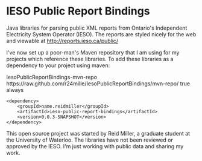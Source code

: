 IESO Public Report Bindings
===========================

Java libraries for parsing public XML reports from Ontario's Independent Electricity System Operator (IESO). The reports are styled nicely for the web and viewable at http://reports.ieso.ca/public/ 

I've now set up a poor-man's Maven repository that I am using for my projects which reference these libraries. To add these libraries as a dependency to your project using maven:

<repositories>
	<repository>
		<id>IesoPublicReportBindings-mvn-repo</id>	<url>https://raw.github.com/r24mille/IesoPublicReportBindings/mvn-repo/</url>
		<snapshots>
			<enabled>true</enabled>
			<updatePolicy>always</updatePolicy>
		</snapshots>
	</repository>
</repositories>
<dependencies>

	<dependency>
		<groupId>name.reidmiller</groupId>
		<artifactId>ieso-public-report-bindings</artifactId>
		<version>0.0.3-SNAPSHOT</version>
	</dependency>
</dependencies>

This open source project was started by Reid Miller, a graduate student at the University of Waterloo. The libraries have not been reviewed or approved by the IESO. I'm just working with public data and sharing my work.
